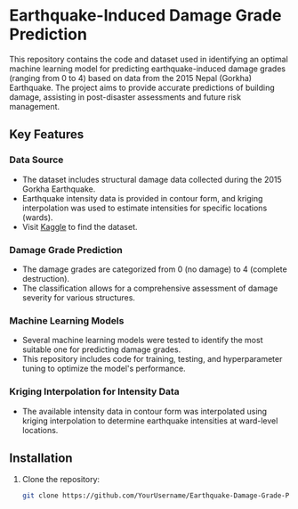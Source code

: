 # Earthquake-Induced Damage Grade Prediction

This repository contains the code and dataset used in identifying an optimal machine learning model for predicting earthquake-induced damage grades (ranging from 0 to 4) based on data from the 2015 Nepal (Gorkha) Earthquake. The project aims to provide accurate predictions of building damage, assisting in post-disaster assessments and future risk management.

## Key Features

### Data Source

- The dataset includes structural damage data collected during the 2015 Gorkha Earthquake.
- Earthquake intensity data is provided in contour form, and kriging interpolation was used to estimate intensities for specific locations (wards).
- Visit [Kaggle](https://www.kaggle.com/datasets/arashnic/earthquake-magnitude-damage-and-impact?resource=download&select=csv_building_structure.csv) to find the dataset.

### Damage Grade Prediction

- The damage grades are categorized from 0 (no damage) to 4 (complete destruction).
- The classification allows for a comprehensive assessment of damage severity for various structures.

### Machine Learning Models

- Several machine learning models were tested to identify the most suitable one for predicting damage grades.
- This repository includes code for training, testing, and hyperparameter tuning to optimize the model's performance.

### Kriging Interpolation for Intensity Data

- The available intensity data in contour form was interpolated using kriging interpolation to determine earthquake intensities at ward-level locations.

## Installation

1. Clone the repository:
   ```bash
   git clone https://github.com/YourUsername/Earthquake-Damage-Grade-Prediction.git
